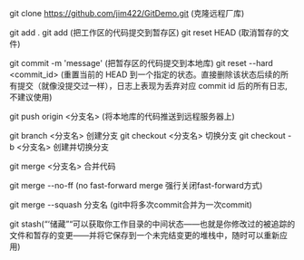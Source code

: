 git clone https://github.com/jim422/GitDemo.git (克隆远程厂库)

git add .
git add <file> (把工作区的代码提交到暂存区)
git reset HEAD <file> (取消暂存的文件)

git commit -m 'message' (把暂存区的代码提交到本地库)
git reset --hard <commit_id> (重置当前的 HEAD 到一个指定的状态。直接删除该状态后续的所有提交（就像没提交过一样），日志上表现为丢弃对应 commit id 后的所有日志, 不建议使用)

git push origin <分支名> (将本地库的代码推送到远程服务器上)

git branch <分支名> 创建分支
git checkout  <分支名> 切换分支
git checkout -b <分支名> 创建并切换分支

git merge <分支名> 合并代码

git merge --no-ff (no fast-forward merge 强行关闭fast-forward方式)

git merge --squash 分支名 (git中将多次commit合并为一次commit)

git stash(“‘储藏”“可以获取你工作目录的中间状态——也就是你修改过的被追踪的文件和暂存的变更——并将它保存到一个未完结变更的堆栈中，随时可以重新应用)